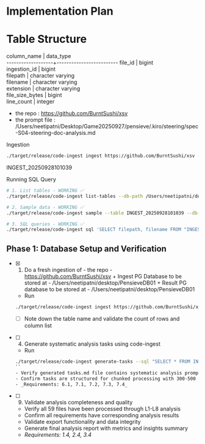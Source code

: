 # Implementation Plan

# Table Structure

column_name        | data_type               
-------------------+-------------------------
file_id            | bigint                  
ingestion_id       | bigint                  
filepath           | character varying       
filename           | character varying       
extension          | character varying       
file_size_bytes    | bigint                  
line_count         | integer   

- the repo : https://github.com/BurntSushi/xsv
- the prompt file : /Users/neetipatni/Desktop/Game20250927/pensieve/.kiro/steering/spec-S04-steering-doc-analysis.md



Ingestion
``` bash
./target/release/code-ingest ingest https://github.com/BurntSushi/xsv --db-path /Users/neetipatni/desktop/PensieveDB01
```
INGEST_20250928101039

Running SQL Query
``` bash
# 1. List tables - WORKING ✅
./target/release/code-ingest list-tables --db-path /Users/neetipatni/desktop/PensieveDB01

# 2. Sample data - WORKING ✅  
./target/release/code-ingest sample --table INGEST_20250928101039 --db-path /Users/neetipatni/desktop/PensieveDB01

# 3. SQL queries - WORKING ✅
./target/release/code-ingest sql 'SELECT filepath, filename FROM "INGEST_20250928101039" LIMIT 5' --db-path /Users/neetipatni/desktop/PensieveDB01

```


## Phase 1: Database Setup and Verification

- [x] 1. Do a fresh ingestion of - the repo - https://github.com/BurntSushi/xsv + Ingest PG Database to be stored at - /Users/neetipatni/desktop/PensieveDB01 + Result PG database to be stored at -  /Users/neetipatni/desktop/PensieveDB01
  - Run
  ``` bash
  ./target/release/code-ingest ingest https://github.com/BurntSushi/xsv --db-path /Users/neetipatni/desktop/PensieveDB01
  ```
  - [ ] Note down the table name and validate the count of rows and column list


- [ ] 4. Generate systematic analysis tasks using code-ingest
  - Run
  ``` bash
  ./target/release/code-ingest generate-tasks --sql "SELECT * FROM INGEST_20250928062949" --prompt-file ./xsv-l1-l8-analysis-prompt.md --output-table QUERYRESULT_xsv_$%Y%M%D%H%S --tasks-file ./xsv-analysis-tasks.md --db-path /Users/neetipatni/desktop/PensieveDB01
  ``
  - Verify generated tasks.md file contains systematic analysis prompts for all 59 files
  - Confirm tasks are structured for chunked processing with 300-500 line segments and 10-20 line overlap
  - _Requirements: 6.1, 7.1, 7.2, 7.3, 7.4_


- [ ] 9. Validate analysis completeness and quality
  - Verify all 59 files have been processed through L1-L8 analysis
  - Confirm all requirements have corresponding analysis results
  - Validate export functionality and data integrity
  - Generate final analysis report with metrics and insights summary
  - _Requirements: 1.4, 2.4, 3.4_